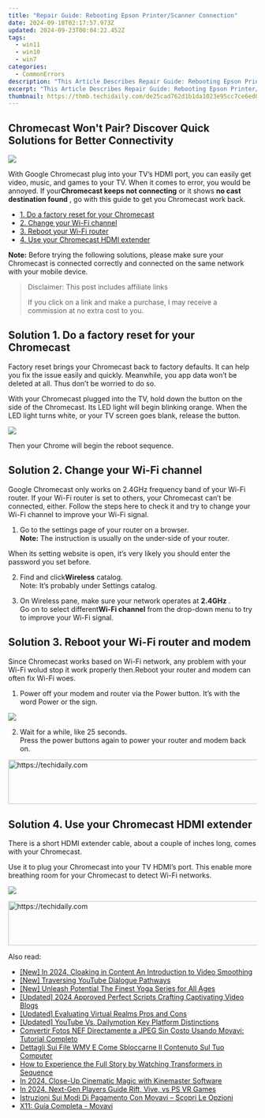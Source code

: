 ```yaml
---
title: "Repair Guide: Rebooting Epson Printer/Scanner Connection"
date: 2024-09-18T02:17:57.973Z
updated: 2024-09-23T00:04:22.452Z
tags:
  - win11
  - win10
  - win7
categories:
  - CommonErrors
description: "This Article Describes Repair Guide: Rebooting Epson Printer/Scanner Connection"
excerpt: "This Article Describes Repair Guide: Rebooting Epson Printer/Scanner Connection"
thumbnail: https://thmb.techidaily.com/de25cad762d1b1da1023e95cc7ce6ed0cc716ab658bda48c421a9e8a9c4e4418.png
---
```


## Chromecast Won't Pair? Discover Quick Solutions for Better Connectivity

![](https://images.drivereasy.com/wp-content/uploads/2017/08/img_5993ebc305472.jpg)

 With Google Chromecast plug into your TV’s HDMI port, you can easily get video, music, and games to your TV. When it comes to error, you would be annoyed. If your**Chromecast keeps not connecting** or it shows **no cast destination found** , go with this guide to get you Chromecast work back.

* [1. Do a factory reset for your Chromecast](https://tools.techidaily.com/drivereasy/download/)
* [2. Change your Wi-Fi channel](https://tools.techidaily.com/drivereasy/download/)
* [3. Reboot your Wi-Fi router](https://tools.techidaily.com/drivereasy/download/)
* [4. Use your Chromecast HDMI extender](https://tools.techidaily.com/drivereasy/download/)

**Note:** Before trying the following solutions, please make sure your Chromecast is connected correctly and connected on the same network with your mobile device.

>  Disclaimer: This post includes affiliate links
>
>  If you click on a link and make a purchase, I may receive a commission at no extra cost to you.
>

## Solution 1\. Do a factory reset for your Chromecast

 Factory reset brings your Chromecast back to factory defaults. It can help you fix the issue easily and quickly. Meanwhile, you app data won’t be deleted at all. Thus don’t be worried to do so.

 With your Chromecast plugged into the TV, hold down the button on the side of the Chromecast. Its LED light will begin blinking orange. When the LED light turns white, or your TV screen goes blank, release the button.

![](https://images.drivereasy.com/wp-content/uploads/2017/08/img_5993fcd29aefa.jpg)

Then your Chrome will begin the reboot sequence.

## Solution 2\. Change your Wi-Fi channel

 Google Chromecast only works on  2.4GHz frequency band of your Wi-Fi router. If your Wi-Fi router is set to others, your Chromecast can’t be connected, either. Follow the steps here to check it and try to change your Wi-Fi channel to improve your Wi-Fi signal.

 1) Go to the settings page of your router on a browser.  
**Note:** The instruction is usually on the under-side of your router.

 When its setting website is open, it’s very likely you should enter the password you set before.

 2) Find and click**Wireless** catalog.  
 Note: It’s probably under Settings catalog.

 3) On Wireless pane, make sure your network operates at **2.4GHz** .  
 Go on to select different**Wi-Fi channel** from the drop-down menu to try to improve your Wi-Fi signal.

## Solution 3\. Reboot your Wi-Fi router and modem

 Since Chromecast works based on Wi-Fi network, any problem with your Wi-Fi wolud stop it work properly then.Reboot your router and modem can often fix Wi-Fi woes.

 1) Power off your modem and router via the Power button. It’s with the word Power or the sign.

![](https://images.drivereasy.com/wp-content/uploads/2017/08/img_598d2bb8bb2f3.jpg)

 2) Wait for a while, like 25 seconds.  
 Press the power buttons again to power your router and modem back on.

<!-- affiliate ads begin -->
<a href="https://aidotcom.pxf.io/c/5597632/2134501/19576" target="_top" id="2134501">
  <img src="//a.impactradius-go.com/display-ad/19576-2134501" border="0" alt="https://techidaily.com" width="640" height="90"/>
</a>
<img height="0" width="0" src="https://aidotcom.pxf.io/i/5597632/2134501/19576" style="position:absolute;visibility:hidden;" border="0" />
<!-- affiliate ads end -->

## Solution 4\. Use your Chromecast HDMI extender

 There is a short HDMI extender cable, about a couple of inches long, comes with your Chromecast.

 Use it to plug your Chromecast into your TV HDMI’s port. This enable more breathing room for your Chromecast to detect Wi-Fi networks.

![](https://images.drivereasy.com/wp-content/uploads/2017/08/img_59941374528a4.jpg)

<!-- affiliate ads begin -->
<a href="https://aligracehair.sjv.io/c/5597632/2047366/19272" target="_top" id="2047366">
  <img src="//a.impactradius-go.com/display-ad/19272-2047366" border="0" alt="https://techidaily.com" width="728" height="90"/>
</a>
<img height="0" width="0" src="https://aligracehair.sjv.io/i/5597632/2047366/19272" style="position:absolute;visibility:hidden;" border="0" />
<!-- affiliate ads end -->

<ins class="adsbygoogle"
     style="display:block"
     data-ad-format="autorelaxed"
     data-ad-client="ca-pub-7571918770474297"
     data-ad-slot="1223367746"></ins>

<ins class="adsbygoogle"
     style="display:block"
     data-ad-client="ca-pub-7571918770474297"
     data-ad-slot="8358498916"
     data-ad-format="auto"
     data-full-width-responsive="true"></ins>

<span class="atpl-alsoreadstyle">Also read:</span>
<div><ul>
<li><a href="https://youtube-data.techidaily.com/n-2024-cloaking-in-content-an-introduction-to-video-smoothing/"><u>[New] In 2024, Cloaking in Content An Introduction to Video Smoothing</u></a></li>
<li><a href="https://facebook-video-share.techidaily.com/new-traversing-youtube-dialogue-pathways/"><u>[New] Traversing YouTube Dialogue Pathways</u></a></li>
<li><a href="https://youtube-blog.techidaily.com/nleash-potential-the-finest-yoga-series-for-all-ages/"><u>[New] Unleash Potential The Finest Yoga Series for All Ages</u></a></li>
<li><a href="https://vp-tips.techidaily.com/updated-2024-approved-perfect-scripts-crafting-captivating-video-blogs/"><u>[Updated] 2024 Approved Perfect Scripts Crafting Captivating Video Blogs</u></a></li>
<li><a href="https://some-techniques.techidaily.com/updated-evaluating-virtual-realms-pros-and-cons/"><u>[Updated] Evaluating Virtual Realms Pros and Cons</u></a></li>
<li><a href="https://facebook-record-videos.techidaily.com/updated-youtube-vs-dailymotion-key-platform-distinctions/"><u>[Updated] YouTube Vs. Dailymotion Key Platform Distinctions</u></a></li>
<li><a href="https://win-howtos.techidaily.com/convertir-fotos-nef-directamente-a-jpeg-sin-costo-usando-movavi-tutorial-completo/"><u>Convertir Fotos NEF Directamente a JPEG Sin Costo Usando Movavi: Tutorial Completo</u></a></li>
<li><a href="https://win-howtos.techidaily.com/dettagli-sui-file-wmv-e-come-sbloccarne-il-contenuto-sul-tuo-computer/"><u>Dettagli Sui File WMV E Come Sbloccarne Il Contenuto Sul Tuo Computer</u></a></li>
<li><a href="https://tech-renaissance.techidaily.com/how-to-experience-the-full-story-by-watching-transformers-in-sequence/"><u>How to Experience the Full Story by Watching Transformers in Sequence</u></a></li>
<li><a href="https://extra-resources.techidaily.com/in-2024-close-up-cinematic-magic-with-kinemaster-software/"><u>In 2024, Close-Up Cinematic Magic with Kinemaster Software</u></a></li>
<li><a href="https://extra-approaches.techidaily.com/in-2024-next-gen-players-guide-rift-vive-vs-ps-vr-games/"><u>In 2024, Next-Gen Players Guide Rift, Vive, vs PS VR Games</u></a></li>
<li><a href="https://win-howtos.techidaily.com/istruzioni-sui-modi-di-pagamento-con-movavi-scopri-le-opzioni/"><u>Istruzioni Sui Modi Di Pagamento Con Movavi – Scopri Le Opzioni</u></a></li>
<li><a href="https://win-howtos.techidaily.com/x11-guia-completa-movavi/"><u>X11: Guía Completa - Movavi</u></a></li>
</ul></div>

